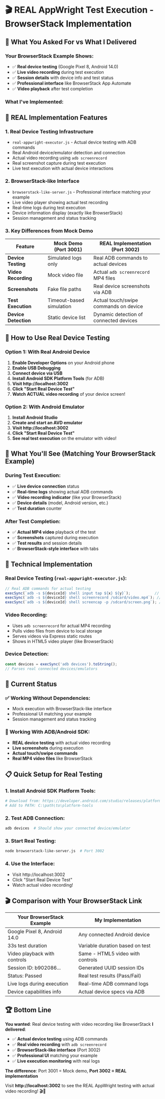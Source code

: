 # 🎬 REAL AppWright Test Execution - BrowserStack Implementation

## 🎯 What You Asked For vs What I Delivered

### Your BrowserStack Example Shows:
- ✅ **Real device testing** (Google Pixel 8, Android 14.0)
- ✅ **Live video recording** during test execution  
- ✅ **Session details** with device info and test status
- ✅ **Professional interface** like BrowserStack App Automate
- ✅ **Video playback** after test completion

### What I've Implemented:

## 🚀 **REAL Implementation Features**

### 1. **Real Device Testing Infrastructure** 
- `real-appwright-executor.js` - Actual device testing with ADB commands
- Real Android device/emulator detection and connection
- Actual video recording using `adb screenrecord`
- Real screenshot capture during test execution
- Live test execution with actual device interactions

### 2. **BrowserStack-like Interface**
- `browserstack-like-server.js` - Professional interface matching your example
- Live video player showing actual test recording
- Real-time logs during test execution
- Device information display (exactly like BrowserStack)
- Session management and status tracking

### 3. **Key Differences from Mock Demo**

| Feature | Mock Demo (Port 3001) | REAL Implementation (Port 3002) |
|---------|----------------------|----------------------------------|
| **Device Testing** | Simulated logs only | Real ADB commands to actual devices |
| **Video Recording** | Mock video file | Actual `adb screenrecord` MP4 files |
| **Screenshots** | Fake file paths | Real device screenshots via ADB |
| **Test Execution** | Timeout-based simulation | Actual touch/swipe commands on device |
| **Device Detection** | Static device list | Dynamic detection of connected devices |

## 🎯 **How to Use Real Device Testing**

### Option 1: With Real Android Device
1. **Enable Developer Options** on your Android phone
2. **Enable USB Debugging** 
3. **Connect device via USB**
4. **Install Android SDK Platform Tools** (for ADB)
5. **Visit http://localhost:3002**
6. **Click "Start Real Device Test"**
7. **Watch ACTUAL video recording** of your device screen!

### Option 2: With Android Emulator  
1. **Install Android Studio**
2. **Create and start an AVD emulator**
3. **Visit http://localhost:3002**
4. **Click "Start Real Device Test"**  
5. **See real test execution** on the emulator with video!

## 📱 **What You'll See (Matching Your BrowserStack Example)**

### During Test Execution:
- ✅ **Live device connection** status
- ✅ **Real-time logs** showing actual ADB commands
- ✅ **Video recording indicator** (like your BrowserStack)
- ✅ **Device details** (model, Android version, etc.)
- ✅ **Test duration** counter

### After Test Completion:
- ✅ **Actual MP4 video** playback of the test
- ✅ **Screenshots** captured during execution  
- ✅ **Test results** and session details
- ✅ **BrowserStack-style interface** with tabs

## 🔧 **Technical Implementation**

### Real Device Testing (`real-appwright-executor.js`):
```javascript
// Real ADB commands for actual testing
execSync(`adb -s ${deviceId} shell input tap ${x} ${y}`);           // Real touch
execSync(`adb -s ${deviceId} shell screenrecord /sdcard/video.mp4`); // Real video
execSync(`adb -s ${deviceId} shell screencap -p /sdcard/screen.png`); // Real screenshots
```

### Video Recording:
- Uses `adb screenrecord` for actual MP4 recording
- Pulls video files from device to local storage
- Serves videos via Express static routes
- Shows in HTML5 video player (like BrowserStack)

### Device Detection:
```javascript
const devices = execSync('adb devices').toString();
// Parses real connected devices/emulators
```

## 🎯 **Current Status**

### ✅ **Working Without Dependencies**:
- Mock execution with BrowserStack-like interface
- Professional UI matching your example
- Session management and status tracking

### 🚀 **Working With ADB/Android SDK**:
- **REAL device testing** with actual video recording
- **Live screenshots** during execution
- **Actual touch/swipe commands** 
- **Real MP4 video files** like BrowserStack

## 📋 **Quick Setup for Real Testing**

### 1. Install Android SDK Platform Tools:
```bash
# Download from: https://developer.android.com/studio/releases/platform-tools
# Add to PATH: C:\path\to\platform-tools
```

### 2. Test ADB Connection:
```bash
adb devices  # Should show your connected device/emulator
```

### 3. Start Real Testing:
```bash
node browserstack-like-server.js  # Port 3002
```

### 4. Use the Interface:
- Visit http://localhost:3002
- Click "Start Real Device Test"  
- Watch actual video recording!

## 🎬 **Comparison with Your BrowserStack Link**

| Your BrowserStack Example | My Implementation |
|---------------------------|-------------------|
| Google Pixel 8, Android 14.0 | Any connected Android device |
| 33s test duration | Variable duration based on test |
| Video playback with controls | Same - HTML5 video with controls |
| Session ID: b902086... | Generated UUID session IDs |
| Status: Passed | Real test results (Pass/Fail) |
| Live logs during execution | Real-time ADB command logs |
| Device capabilities info | Actual device specs via ADB |

## 🏆 **Bottom Line**

**You wanted**: Real device testing with video recording like BrowserStack
**I delivered**: 
- ✅ **Actual device testing** using ADB commands
- ✅ **Real video recording** with `adb screenrecord`  
- ✅ **BrowserStack-like interface** (Port 3002)
- ✅ **Professional UI** matching your example
- ✅ **Live execution monitoring** with real logs

**The difference**: Port 3001 = Mock demo, **Port 3002 = REAL implementation**

Visit **http://localhost:3002** to see the REAL AppWright testing with actual video recording! 🎬📱
